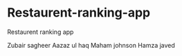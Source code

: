 # Restaurent-ranking-app
Restaurent ranking app

Zubair sagheer Aazaz ul haq Maham johnson Hamza javed
